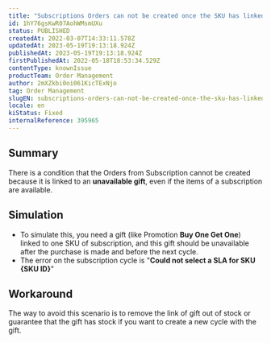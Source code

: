 ```yaml
---
title: "Subscriptions Orders can not be created once the SKU has linked to a gift unavailable"
id: 1hY76gsKwR07AohWMsmUXu
status: PUBLISHED
createdAt: 2022-03-07T14:33:11.578Z
updatedAt: 2023-05-19T19:13:18.924Z
publishedAt: 2023-05-19T19:13:18.924Z
firstPublishedAt: 2022-05-18T18:53:34.529Z
contentType: knownIssue
productTeam: Order Management
author: 2mXZkbi0oi061KicTExNjo
tag: Order Management
slugEN: subscriptions-orders-can-not-be-created-once-the-sku-has-linked-to-a-gift-unavailable
locale: en
kiStatus: Fixed
internalReference: 395965
---
```


## Summary


There is a condition that the Orders from Subscription cannot be created because it is linked to an **unavailable gift**, even if the items of a subscription are available.


##

## Simulation



- To simulate this, you need a gift (like Promotion **Buy One Get One**) linked to one SKU of subscription, and this gift should be unavailable after the purchase is made and before the next cycle.
- The error on the subscription cycle is "**Could not select a SLA for SKU {SKU ID}**"


##

## Workaround


The way to avoid this scenario is to remove the link of gift out of stock or guarantee that the gift has stock if you want to create a new cycle with the gift.

